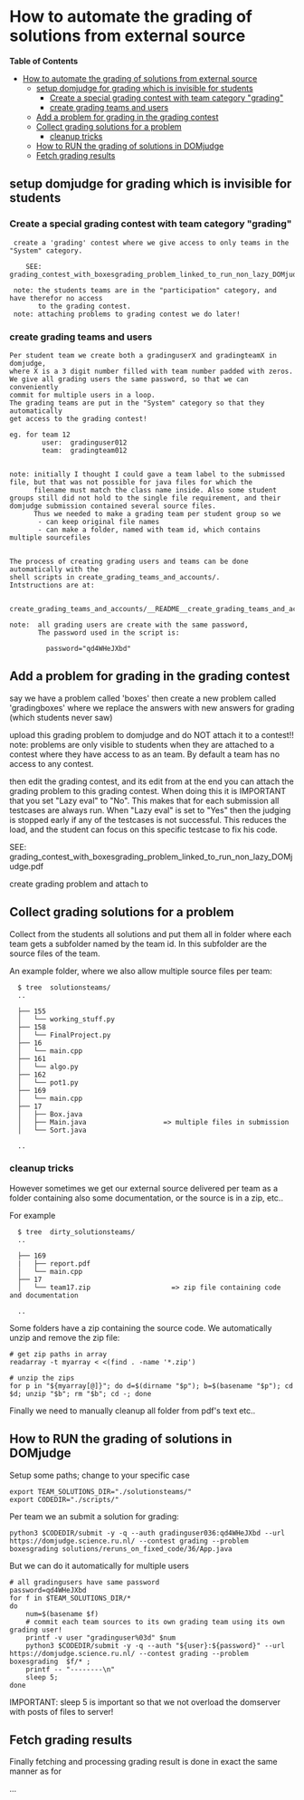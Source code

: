 # How to automate the grading of solutions from external source

**Table of Contents**
<!--ts-->
* [How to automate the grading of solutions from external source](How_to_automate_the_grading_of_solutions_from_external_source.md#how-to-automate-the-grading-of-solutions-from-external-source)
   * [setup domjudge for grading which is invisible for students](How_to_automate_the_grading_of_solutions_from_external_source.md#setup-domjudge-for-grading-which-is-invisible-for-students)
      * [Create a special grading contest with team category "grading"](How_to_automate_the_grading_of_solutions_from_external_source.md#create-a-special-grading-contest-with-team-category-grading)
      * [create grading teams and users](How_to_automate_the_grading_of_solutions_from_external_source.md#create-grading-teams-and-users)
   * [Add a problem for grading in the grading contest](How_to_automate_the_grading_of_solutions_from_external_source.md#add-a-problem-for-grading-in-the-grading-contest)
   * [Collect grading solutions for a problem](How_to_automate_the_grading_of_solutions_from_external_source.md#collect-grading-solutions-for-a-problem)
      * [cleanup tricks](How_to_automate_the_grading_of_solutions_from_external_source.md#cleanup-tricks)
   * [How to RUN the grading of solutions in DOMjudge](How_to_automate_the_grading_of_solutions_from_external_source.md#how-to-run-the-grading-of-solutions-in-domjudge)
   * [Fetch grading results](How_to_automate_the_grading_of_solutions_from_external_source.md#fetch-grading-results)

<!-- Created by https://github.com/ekalinin/github-markdown-toc -->
<!-- Added by: harcok, at: wo aug 21 15:03:35 CEST 2024 -->

<!--te-->

## setup domjudge for grading which is invisible for students

### Create a special grading contest with team category "grading" 

     create a 'grading' contest where we give access to only teams in the "System" category.
      
        SEE:  grading_contest_with_boxesgrading_problem_linked_to_run_non_lazy_DOMjudge.pdf
     
     note: the students teams are in the "participation" category, and have therefor no access 
           to the grading contest.
     note: attaching problems to grading contest we do later!   

### create grading teams and users

    Per student team we create both a gradinguserX and gradingteamX in domjudge,
    where X is a 3 digit number filled with team number padded with zeros.
    We give all grading users the same password, so that we can conveniently 
    commit for multiple users in a loop.
    The grading teams are put in the "System" category so that they automatically
    get access to the grading contest!

    eg. for team 12 
            user:  gradinguser012
            team:  gradingteam012
 

    note: initially I thought I could gave a team label to the submissed file, but that was not possible for java files for which the 
          filename must match the class name inside. Also some student groups still did not hold to the single file requirement, and their domjudge submission contained several source files.
          Thus we needed to make a grading team per student group so we 
           - can keep original file names
           - can make a folder, named with team id, which contains multiple sourcefiles 
 

    The process of creating grading users and teams can be done automatically with the 
    shell scripts in create_grading_teams_and_accounts/. 
    Intstructions are at:
 
       create_grading_teams_and_accounts/__README__create_grading_teams_and_accounts.txt

    note:  all grading users are create with the same password,
           The password used in the script is:
           
             password="qd4WHeJXbd"


            

## Add a problem for grading in the grading contest

say we have a problem called 'boxes'
then create a new problem called 'gradingboxes'
where we replace the answers with new answers for grading (which students never saw)

upload this grading problem to domjudge and do NOT attach it to a contest!!
note: problems are only visible to students when they are attached to a contest 
      where they have access to as an team. By default a team has no access to any contest.
      
then edit the grading contest, and its edit from at the end you can attach
the grading problem to this grading contest. When doing this it is 
IMPORTANT that you set  "Lazy eval" to "No". This makes that for each submission
all testcases are always run. When "Lazy eval" is set to "Yes" then the judging is
stopped early if any of the testcases is not successful. This reduces the load,
and the student can focus on this specific testcase to fix his code.  
         

  SEE: grading_contest_with_boxesgrading_problem_linked_to_run_non_lazy_DOMjudge.pdf

create grading problem and attach to



## Collect grading solutions for a problem

Collect from the students all solutions and put them all
in folder where each team gets a subfolder named by the team id.
In this subfolder are the source files of the team.

An example folder, where we also allow multiple source files per team:

	  $ tree  solutionsteams/
	  ..
	 
	  ├── 155
	  │   └── working_stuff.py
	  ├── 158
	  │   └── FinalProject.py
	  ├── 16
	  │   └── main.cpp
	  ├── 161
	  │   └── algo.py
	  ├── 162
	  │   └── pot1.py
	  ├── 169
	  │   └── main.cpp
	  ├── 17
	  │   ├── Box.java
	  │   ├── Main.java                   => multiple files in submission
	  │   └── Sort.java
	  
	  .. 

### cleanup tricks

However sometimes we get  our external source delivered per team as a folder containing also some documentation, or the source is in a zip, etc..

For example 
	
	  $ tree  dirty_solutionsteams/
	  ..

	  ├── 169
	  |   ├── report.pdf
	  │   └── main.cpp
	  ├── 17
	  │   └── team17.zip                    => zip file containing code and documentation

	  .. 
	 
 
Some folders have a zip containing the source code. We automatically unzip and remove the zip file:

    # get zip paths in array
    readarray -t myarray < <(find . -name '*.zip')

    # unzip the zips 
    for p in "${myarray[@]}"; do d=$(dirname "$p"); b=$(basename "$p"); cd $d; unzip "$b"; rm "$b"; cd -; done
   
Finally we need to manually cleanup all folder from pdf's text etc..
   
 
## How to RUN the grading of solutions in DOMjudge

Setup some paths; change to your specific case

    export TEAM_SOLUTIONS_DIR="./solutionsteams/"
    export CODEDIR="./scripts/"

Per team we an submit a solution for grading:
 
    python3 $CODEDIR/submit -y -q --auth gradinguser036:qd4WHeJXbd --url https://domjudge.science.ru.nl/ --contest grading --problem boxesgrading solutions/reruns_on_fixed_code/36/App.java
 
But we can do it automatically for multiple users


    # all gradingusers have same password
    password=qd4WHeJXbd
    for f in $TEAM_SOLUTIONS_DIR/*
    do 
        num=$(basename $f)
        # commit each team sources to its own grading team using its own grading user!
        printf -v user "gradinguser%03d" $num  
        python3 $CODEDIR/submit -y -q --auth "${user}:${password}" --url https://domjudge.science.ru.nl/ --contest grading --problem boxesgrading  $f/* ;
        printf -- "--------\n"
        sleep 5; 
    done
      

IMPORTANT: sleep 5 is important so that we not overload the domserver with posts of files to server!  


## Fetch grading results

Finally fetching and processing grading result is done in exact the same manner as for

   ...
